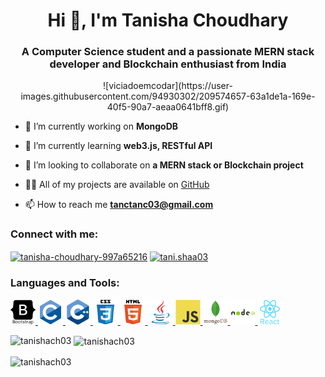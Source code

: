 <h1 align="center">Hi 👋, I'm Tanisha Choudhary</h1>
<h3 align="center">A Computer Science student and a passionate MERN stack developer and Blockchain enthusiast from India</h3>

   <div align="center">![viciadoemcodar](https://user-images.githubusercontent.com/94930302/209574657-63a1de1a-169e-40f5-90a7-aeaa0641bff8.gif)</div>

- 🔭 I’m currently working on **MongoDB**

- 🌱 I’m currently learning **web3.js, RESTful API**

- 👯 I’m looking to collaborate on **a MERN stack or Blockchain project**

- 👨‍💻 All of my projects are available on <a href="https://github.com/tanishach03">GitHub</a>

- 📫 How to reach me **tanctanc03@gmail.com**

<h3 align="left">Connect with me:</h3>
<p align="left">
<a href="https://linkedin.com/in/tanisha-choudhary-997a65216" target="blank"><img align="center" src="https://raw.githubusercontent.com/rahuldkjain/github-profile-readme-generator/master/src/images/icons/Social/linked-in-alt.svg" alt="tanisha-choudhary-997a65216" height="30" width="40" /></a>
<a href="https://instagram.com/tani.shaa03" target="blank"><img align="center" src="https://raw.githubusercontent.com/rahuldkjain/github-profile-readme-generator/master/src/images/icons/Social/instagram.svg" alt="tani.shaa03" height="30" width="40" /></a>
</p>

<h3 align="left">Languages and Tools:</h3>
<p align="left"> <a href="https://getbootstrap.com" target="_blank" rel="noreferrer"> <img src="https://raw.githubusercontent.com/devicons/devicon/master/icons/bootstrap/bootstrap-plain-wordmark.svg" alt="bootstrap" width="40" height="40"/> </a> <a href="https://www.cprogramming.com/" target="_blank" rel="noreferrer"> <img src="https://raw.githubusercontent.com/devicons/devicon/master/icons/c/c-original.svg" alt="c" width="40" height="40"/> </a> <a href="https://www.w3schools.com/cpp/" target="_blank" rel="noreferrer"> <img src="https://raw.githubusercontent.com/devicons/devicon/master/icons/cplusplus/cplusplus-original.svg" alt="cplusplus" width="40" height="40"/> </a> <a href="https://www.w3schools.com/css/" target="_blank" rel="noreferrer"> <img src="https://raw.githubusercontent.com/devicons/devicon/master/icons/css3/css3-original-wordmark.svg" alt="css3" width="40" height="40"/> </a> <a href="https://www.w3.org/html/" target="_blank" rel="noreferrer"> <img src="https://raw.githubusercontent.com/devicons/devicon/master/icons/html5/html5-original-wordmark.svg" alt="html5" width="40" height="40"/> </a> <a href="https://www.java.com" target="_blank" rel="noreferrer"> <img src="https://raw.githubusercontent.com/devicons/devicon/master/icons/java/java-original.svg" alt="java" width="40" height="40"/> </a> <a href="https://developer.mozilla.org/en-US/docs/Web/JavaScript" target="_blank" rel="noreferrer"> <img src="https://raw.githubusercontent.com/devicons/devicon/master/icons/javascript/javascript-original.svg" alt="javascript" width="40" height="40"/> </a> <a href="https://www.mongodb.com/" target="_blank" rel="noreferrer"> <img src="https://raw.githubusercontent.com/devicons/devicon/master/icons/mongodb/mongodb-original-wordmark.svg" alt="mongodb" width="40" height="40"/> </a> <a href="https://nodejs.org" target="_blank" rel="noreferrer"> <img src="https://raw.githubusercontent.com/devicons/devicon/master/icons/nodejs/nodejs-original-wordmark.svg" alt="nodejs" width="40" height="40"/> </a> <a href="https://reactjs.org/" target="_blank" rel="noreferrer"> <img src="https://raw.githubusercontent.com/devicons/devicon/master/icons/react/react-original-wordmark.svg" alt="react" width="40" height="40"/> </a> </p>

<p><img align="left" src="https://github-readme-stats.vercel.app/api/top-langs?username=tanishach03&show_icons=true&locale=en&layout=compact" alt="tanishach03" /></p>

<p>&nbsp;<img align="center" src="https://github-readme-stats.vercel.app/api?username=tanishach03&show_icons=true&locale=en" alt="tanishach03" /></p>

<p><img align="center" src="https://github-readme-streak-stats.herokuapp.com/?user=tanishach03&" alt="tanishach03" /></p>
